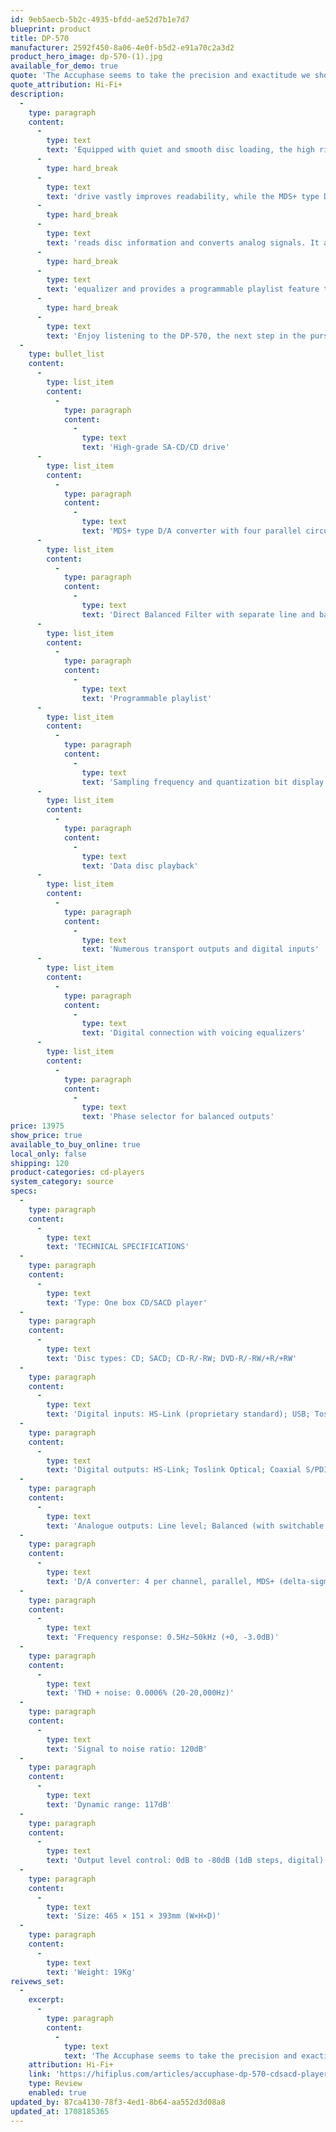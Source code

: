```yaml
---
id: 9eb5aecb-5b2c-4935-bfdd-ae52d7b1e7d7
blueprint: product
title: DP-570
manufacturer: 2592f450-8a06-4e0f-b5d2-e91a70c2a3d2
product_hero_image: dp-570-(1).jpg
available_for_demo: true
quote: 'The Accuphase seems to take the precision and exactitude we should expect from top-flight players, and overlays that with still deeper layers of colour and texture, coherence and timing.'
quote_attribution: Hi-Fi+
description:
  -
    type: paragraph
    content:
      -
        type: text
        text: 'Equipped with quiet and smooth disc loading, the high rigidity and low center of gravity of the SA-CD/CD'
      -
        type: hard_break
      -
        type: text
        text: 'drive vastly improves readability, while the MDS+ type D/A converter with four parallel circuits accurately'
      -
        type: hard_break
      -
        type: text
        text: 'reads disc information and converts analog signals. It also supports a digital connection with a voicing'
      -
        type: hard_break
      -
        type: text
        text: 'equalizer and provides a programmable playlist feature that lets you enjoy listening in the order you prefer.'
      -
        type: hard_break
      -
        type: text
        text: 'Enjoy listening to the DP-570, the next step in the pursuit of the ideal disc playback experience.'
  -
    type: bullet_list
    content:
      -
        type: list_item
        content:
          -
            type: paragraph
            content:
              -
                type: text
                text: 'High-grade SA-CD/CD drive'
      -
        type: list_item
        content:
          -
            type: paragraph
            content:
              -
                type: text
                text: 'MDS+ type D/A converter with four parallel circuits'
      -
        type: list_item
        content:
          -
            type: paragraph
            content:
              -
                type: text
                text: 'Direct Balanced Filter with separate line and balanced signal paths'
      -
        type: list_item
        content:
          -
            type: paragraph
            content:
              -
                type: text
                text: 'Programmable playlist'
      -
        type: list_item
        content:
          -
            type: paragraph
            content:
              -
                type: text
                text: 'Sampling frequency and quantization bit display'
      -
        type: list_item
        content:
          -
            type: paragraph
            content:
              -
                type: text
                text: 'Data disc playback'
      -
        type: list_item
        content:
          -
            type: paragraph
            content:
              -
                type: text
                text: 'Numerous transport outputs and digital inputs'
      -
        type: list_item
        content:
          -
            type: paragraph
            content:
              -
                type: text
                text: 'Digital connection with voicing equalizers'
      -
        type: list_item
        content:
          -
            type: paragraph
            content:
              -
                type: text
                text: 'Phase selector for balanced outputs'
price: 13975
show_price: true
available_to_buy_online: true
local_only: false
shipping: 120
product-categories: cd-players
system_category: source
specs:
  -
    type: paragraph
    content:
      -
        type: text
        text: 'TECHNICAL SPECIFICATIONS'
  -
    type: paragraph
    content:
      -
        type: text
        text: 'Type: One box CD/SACD player'
  -
    type: paragraph
    content:
      -
        type: text
        text: 'Disc types: CD; SACD; CD-R/-RW; DVD‑R/-RW/+R/+RW'
  -
    type: paragraph
    content:
      -
        type: text
        text: 'Digital inputs: HS-Link (proprietary standard); USB; Toslink Optical; Coaxial S/PDIF'
  -
    type: paragraph
    content:
      -
        type: text
        text: 'Digital outputs: HS-Link; Toslink Optical; Coaxial S/PDIF'
  -
    type: paragraph
    content:
      -
        type: text
        text: 'Analogue outputs: Line level; Balanced (with switchable phase selector)'
  -
    type: paragraph
    content:
      -
        type: text
        text: 'D/A converter: 4 per channel, parallel, MDS+ (delta-sigma)'
  -
    type: paragraph
    content:
      -
        type: text
        text: 'Frequency response: 0.5Hz–50kHz (+0, -3.0dB)'
  -
    type: paragraph
    content:
      -
        type: text
        text: 'THD + noise: 0.0006% (20-20,000Hz)'
  -
    type: paragraph
    content:
      -
        type: text
        text: 'Signal to noise ratio: 120dB'
  -
    type: paragraph
    content:
      -
        type: text
        text: 'Dynamic range: 117dB'
  -
    type: paragraph
    content:
      -
        type: text
        text: 'Output level control: 0dB to -80dB (1dB steps, digital)'
  -
    type: paragraph
    content:
      -
        type: text
        text: 'Size: 465 × 151 × 393mm (W×H×D)'
  -
    type: paragraph
    content:
      -
        type: text
        text: 'Weight: 19Kg'
reivews_set:
  -
    excerpt:
      -
        type: paragraph
        content:
          -
            type: text
            text: 'The Accuphase seems to take the precision and exactitude we should expect from top-flight players, and overlays that with still deeper layers of colour and texture, coherence and timing.'
    attribution: Hi-Fi+
    link: 'https://hifiplus.com/articles/accuphase-dp-570-cdsacd-player/'
    type: Review
    enabled: true
updated_by: 87ca4130-78f3-4ed1-8b64-aa552d3d08a8
updated_at: 1708185365
---
```

